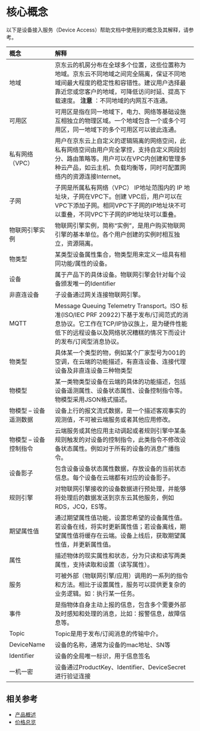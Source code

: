 # 核心概念
以下是设备接入服务（Device Access）帮助文档中使用到的概念及其解释，请参考。

| 概念 | 解释 |
| :- | :- |
| 地域 | 京东云的机房分布在全球多个位置，这些位置称为地域。京东云不同地域之间完全隔离，保证不同地域间最大程度的稳定性和容错性。建议用户选择最靠近您或您客户的地域，可降低访问时延、提高下载速度。 **注意** ：不同地域的内网互不连通。|
| 可用区 | 可用区是指在同一地域下，电力、网络等基础设施互相独立的物理区域。一个地域包含一个或多个可用区，同一地域下的多个可用区可以彼此连通。 |
| 私有网络（VPC） | 用户在京东云上自定义的逻辑隔离的网络空间，此私有网络空间由用户完全掌控，支持自定义网段划分、路由策略等。用户可以在VPC内创建和管理多种云产品，如云主机、负载均衡等，同时可配置网络内的资源连接Internet。 |
| 子网 | 子网是所属私有网络（VPC） IP地址范围内的 IP 地址块，子网在VPC下。创建 VPC后，用户可以在VPC下添加子网。相同VPC下子网的IP地址块不可以重叠，不同VPC下子网的IP地址块可以重叠。 |
| 物联网引擎实例 | 物联网引擎实例，简称“实例”，是用户购买物联网引擎的基本单位。各个用户创建的实例时相互独立，资源隔离。|
| 物类型 | 某类型设备属性集合，物类型用来定义一组具有相同功能/属性的设备。|
| 设备 | 属于产品下的具体设备。物联网引擎会针对每个设备颁发唯一的Identifier |
| 非直连设备 | 子设备通过网关连接物联网引擎。 |
| MQTT | Message Queuing Telemetry Transport。ISO 标准(ISO/IEC PRF 20922)下基于发布/订阅范式的消息协议。它工作在TCP/IP协议族上，是为硬件性能低下的远程设备以及网络状况糟糕的情况下而设计的发布/订阅型消息协议。 |
| 物类型 | 具体某一个类型的物，例如某个厂家型号为001的空调，在云端的功能描述，有直连设备、连接代理设备及非直连设备三种物类型 |
| 物模型 | 某一类物类型设备在云端的具体的功能描述，包括设备遥测属性、设备状态属性、设备控制指令等。物模型采用JSON格式描述。 |
| 物模型 – 设备遥测数据 | 设备上行的报文流式数据，是一个描述客观事实的观测值，不可被云端服务或者其他应用修改。 |
| 物模型 – 设备控制指令 | 云端服务或其他应用主动调起或者规则引擎中某条规则触发的对设备的控制指令，此类指令不修改设备状态属性。例如对于所有的设备的消息广播指令。 |
| 设备影子 | 包含设备设备状态属性数据，存放设备的当前状态信息。每个设备在云端都有对应的设备影子。 |
| 规则引擎 | 对物联网引擎接收的设备数据进行预处理，并能够将处理后的数据发送到京东云其他服务，例如RDS，JCQ，ES等。 |
| 期望属性值 | 通过期望属性值功能，设置您希望的设备属性值。若设备在线，将实时更新属性值；若设备离线，期望属性值将缓存在云端。设备上线后，获取期望属性值，并更新属性值。 |
| 属性 | 描述物体的现实属性和状态，分为只读和读写两类属性，支持读取和设置（读写属性）。 |
| 服务 | 可被外部（物联网引擎/应用）调用的一系列的指令和方法。相比于设置属性，服务可以提供更复杂的业务逻辑。如：执行某一任务。 |
| 事件 | 是指物体自身主动上报的信息，包含多个需要外部及时感知和处理的消息，比如：报警信息，故障信息等。 |
| Topic | Topic是用于发布/订阅消息的传输中介。 |
| DeviceName	| 设备的名称，通常为设备的mac地址、SN等 |
| Identifier	| 设备的全局唯一标识，用于信息签名 |
| 一机一密 | 设备通过ProductKey、Identifier、DeviceSecret进行验证连接 |


## 相关参考

- [产品概述](../Introduction/Product-Overview.md)
- [价格总览](../Pricing/Price-Overview.md)
